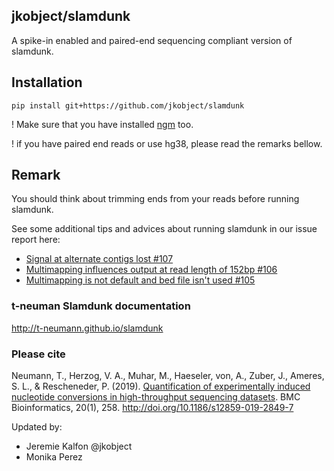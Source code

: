 ## jkobject/slamdunk

A spike-in enabled and paired-end sequencing compliant version of slamdunk.

## Installation

`pip install git+https://github.com/jkobject/slamdunk`

! Make sure that you have installed [ngm](https://github.com/Cibiv/NextGenMap/wiki) too.

! if you have paired end reads or use hg38, please read the remarks bellow.

## Remark

You should think about trimming ends from your reads before running slamdunk.

See some additional tips and advices about running slamdunk in our issue report here:

- [Signal at alternate contigs lost #107](https://github.com/t-neumann/slamdunk/issues/107)
- [Multimapping influences output at read length of 152bp #106](https://github.com/t-neumann/slamdunk/issues/106)
- [Multimapping is not default and bed file isn't used #105](https://github.com/t-neumann/slamdunk/issues/105)


### t-neuman Slamdunk documentation

http://t-neumann.github.io/slamdunk

### Please cite

Neumann, T., Herzog, V. A., Muhar, M., Haeseler, von, A., Zuber, J., Ameres, S. L., & Rescheneder, P. (2019). [Quantification of experimentally induced nucleotide conversions in high-throughput sequencing datasets](https://bmcbioinformatics.biomedcentral.com/articles/10.1186/s12859-019-2849-7). BMC Bioinformatics, 20(1), 258. http://doi.org/10.1186/s12859-019-2849-7

Updated by:

- Jeremie Kalfon @jkobject
- Monika Perez
